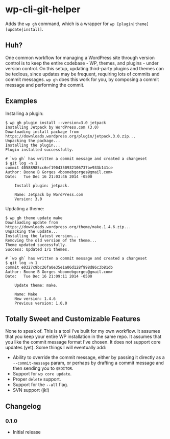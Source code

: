 # wp-cli-git-helper

Adds the `wp gh` command, which is a wrapper for `wp [plugin|theme] [update|install]`.

## Huh?

One common workflow for managing a WordPress site through version control is to keep the entire codebase - WP, themes, and plugins - under version control. On this setup, updating third-party plugins and themes can be tedious, since updates may be frequent, requiring lots of commits and commit messages. `wp gh` does this work for you, by composing a commit message and performing the commit.

## Examples

Installing a plugin:

    $ wp gh plugin install --version=3.0 jetpack
    Installing Jetpack by WordPress.com (3.0)
    Downloading install package from https://downloads.wordpress.org/plugin/jetpack.3.0.zip...
    Unpacking the package...
    Installing the plugin...
    Plugin installed successfully.

    # `wp gh` has written a commit message and created a changeset
    $ git log -n 1
    commit 40588985cc6ef1904350932106737be933b141ce
    Author: Boone B Gorges <boonebgorges@gmail.com>
    Date:   Tue Dec 16 21:03:46 2014 -0500

        Install plugin: jetpack.

        Name: Jetpack by WordPress.com
        Version: 3.0

Updating a theme:

    $ wp gh theme update make
    Downloading update from https://downloads.wordpress.org/theme/make.1.4.6.zip...
    Unpacking the update...
    Installing the latest version...
    Removing the old version of the theme...
    Theme updated successfully.
    Success: Updated 1/1 themes.

    # `wp gh` has written a commit message and created a changeset
    $ git log -n 1
    commit e0327c9bc26fa0e35e1a06d128f998d86c3b81db
    Author: Boone B Gorges <boonebgorges@gmail.com>
    Date:   Tue Dec 16 21:09:11 2014 -0500

        Update theme: make.

        Name: Make
        New version: 1.4.6
        Previous version: 1.0.0

## Totally Sweet and Customizable Features

None to speak of. This is a tool I've built for my own workflow. It assumes that you keep your entire WP installation in the same repo. It assumes that you like the commit message format I've chosen. It does not support core updates (yet). Some things I will eventually add:

* Ability to override the commit message, either by passing it directly as a `--commit-message` param, or perhaps by drafting a commit message and then sending you to `$EDITOR`.
* Support for `wp core update`.
* Proper `delete` support.
* Support for the `--all` flag.
* SVN support (jk!)

## Changelog

### 0.1.0

* Initial release
